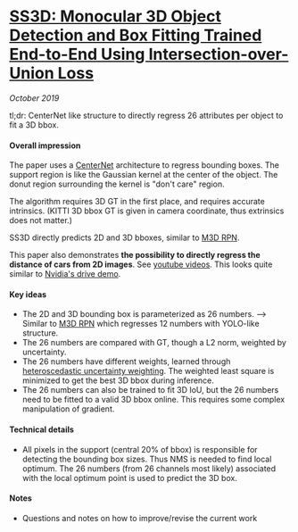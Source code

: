 # [SS3D: Monocular 3D Object Detection and Box Fitting Trained End-to-End Using Intersection-over-Union Loss](https://arxiv.org/abs/1906.08070)

_October 2019_

tl;dr: CenterNet like structure to directly regress 26 attributes per object to fit a 3D bbox. 

#### Overall impression
The paper uses a [CenterNet](centernet_ut.md) architecture to regress bounding boxes. The support region is like the Gaussian kernel at the center of the object. The donut region surrounding the kernel is "don't care" region.

The algorithm requires 3D GT in the first place, and requires accurate intrinsics. (KITTI 3D bbox GT is given in camera coordinate, thus extrinsics does not matter.)

SS3D directly predicts 2D and 3D bboxes, similar to [M3D RPN](m3d_rpn.md).

This paper also demonstrates **the possibility to directly regress the distance of cars from 2D images**. See [youtube videos](https://www.youtube.com/playlist?list=PL4jJwJr7UjMb4bzLwUGHdVmhfNS2Ads_x). This looks quite similar to [Nvidia's drive demo](https://www.youtube.com/watch?v=0rc4RqYLtEU).

#### Key ideas
- The 2D and 3D bounding box is parameterized as 26 numbers. --> Similar to [M3D RPN](m3d_rpn.md) which regresses 12 numbers with YOLO-like structure.
- The 26 numbers are compared with GT, though a L2 norm, weighted by uncertainty. 
- The 26 numbers have different weights, learned through [heteroscedastic uncertainty weighting](uncertainty_bdl.md). The weighted least square is minimized to get the best 3D bbox during inference.
- The 26 numbers can also be trained to fit 3D IoU, but the 26 numbers need to be fitted to a valid 3D bbox online. This requires some complex manipulation of gradient.

#### Technical details
- All pixels in the support (central 20% of bbox) is responsible for detecting the bounding box sizes. Thus NMS is needed to find local optimum. The 26 numbers (from 26 channels most likely) associated with the local optimum point is used to predict the 3D box. 

#### Notes
- Questions and notes on how to improve/revise the current work  

